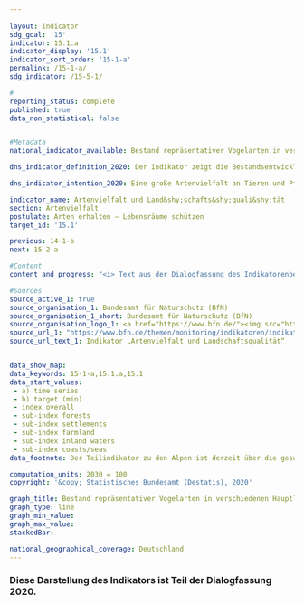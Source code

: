 ```yaml
---
                   
layout: indicator                   
sdg_goal: '15'                   
indicator: 15.1.a                   
indicator_display: '15.1'                   
indicator_sort_order: '15-1-a'                   
permalink: /15-1-a/                   
sdg_indicator: /15-5-1/                   

#                   
reporting_status: complete                   
published: true                   
data_non_statistical: false                   


#Metadata                   
national_indicator_available: Bestand repräsentativer Vogelarten in verschiedenen Hauptlebensraum- und Landschaftstypen                   

dns_indicator_definition_2020: Der Indikator zeigt die Bestandsentwicklung für 51 ausgewählte Vogelarten in Form eines Index.                   

dns_indicator_intention_2020: Eine große Artenvielfalt an Tieren und Pflanzen ist eine wesentliche Voraussetzung für einen leistungsfähigen Naturhaushalt und bildet eine wichtige Lebensgrundlage des Menschen. Um die Artenvielfalt und gleichzeitig die Lebensqualität des Menschen zu erhalten, ist das vorläufige Ziel der Bundesregierung ein Indexwert von 100 bis zum Jahr 2030 – ursprünglich sollte dieser Zielwert bereits bis 2015 erreicht werden. Derzeit wird die Höhe dieses Zielwertes im Rahmen eines Forschungsvorhabens überprüft und gegebenenfalls zukünftig auf Basis der neuen Erkenntnisse angepasst.                   

indicator_name: Artenvielfalt und Land&shy;schafts&shy;quali&shy;tät                   
section: Artenvielfalt                   
postulate: Arten erhalten – Lebensräume schützen                   
target_id: '15.1'                   

previous: 14-1-b                   
next: 15-2-a                   

#Content                    
content_and_progress: "<i> Text aus der Dialogfassung des Indikatorenberichts 2020</i><br><br>Neben Vögeln sind auch andere Arten auf eine Landschaft mit intakten, nachhaltig genutzten Lebensräumen angewiesen, sodass der Indikator indirekt auch die Entwicklung zahlreicher weiterer Arten in der Landschaft und die Nachhaltigkeit der Landnutzung abbildet.<br><br>Der Berechnung des Indikators liegt die Entwicklung der Bestände von 51 Vogelarten zu Grunde, die die wichtigsten Landschafts- und Lebensraumtypen in Deutschland repräsentieren: je zehn Arten für die Teilindikatoren zu Agrarland, zu Siedlungen, zu Binnengewässern, zu Küsten und Meeren sowie elf Arten für Wälder. Aufgrund einer unsicheren Datenlage wird derzeit der Lebensraum Alpen nicht berücksichtigt.<br><br>Die Bestandsgröße je Art wird jährlich aus den Ergebnissen von Programmen des Vogelmonitorings vom Dachverband Deutscher Avifaunisten (DDA) in Zusammenarbeit mit dem Bundesamt für Naturschutz (BfN) berechnet und in Relation zur Größe des Bestandszielwerts gesetzt. Der Bestandszielwert wurde durch ein Expertengremium für jede Vogelart – ursprünglich für das Jahr 2015 – festgelegt. Die historischen Werte für 1970 und 1975 sind rekonstruiert.<br><br>Für jeden Teilindikator wird der arithmetische Mittelwert der Zielerreichungsgrade über alle 10 bzw. 11 ausgewählten Vogelarten gebildet. Der Gesamtindikator errechnet sich aus einer gewichteten Summierung der Teilindikatoren. Die Gewichtung bezieht sich dabei auf den Flächenanteil des jeweiligen Hauptlebensraum- bzw. Landschaftstyps an der Fläche Deutschlands. Die Zielwerte für die Teilindikatoren und den Gesamtindikator wurden vorläufig unverändert auf das Zieljahr 2030 übertragen.<br><br>Der Wert des Indikators für Artenvielfalt und Landschaftsqualität lag im Jahr 1990 deutlich unter den Werten, die für die Jahre 1970 und 1975 rekonstruiert wurden. In den letzten zehn Berichtsjahren (2007 bis 2016) stagnierte der Wert des Indikators und lag im Jahr 2016 bei 70,5&nbsp;% des Zielwerts, verglichen mit 70,1&nbsp;% im Jahr 2007. Bei gleichbleibender Entwicklung wird das Ziel für das Jahr 2030 nicht erreicht werden.<br><br>Im gleichen Zeitraum haben sich die Teilindikatoren für die einzelnen Lebensraumtypen allerdings unterschiedlich entwickelt. Die Teilindikatoren des Agrarlandes (2016: 60,5&nbsp;% des Zielwertes) sowie der Küsten und Meere (2016: 58,0&nbsp;% des Zielwertes) zeigten bis zum Jahr 2014 einen Abwärtstrend – haben sich aber seit 2015 wieder leicht erholt. Diese leicht positive Entwicklung wirkt sich auch deutlich auf den Wert des Gesamtindikators aus.<br><br>Bis auf die Teilindikatoren für Wälder und Binnengewässer blieben alle Teilindikatoren auch deutlich hinter den Vergleichswerten für das Jahr 1990 zurück. Bei der Artenvielfalt und Landschaftsqualität der Wälder sah es im Vergleich zu den anderen Lebensraumtypen zuletzt deutlich besser aus: 2016 wurde hier mit 87,5&nbsp;% des Zielwerts der im Vergleich zu den anderen Teilindikatoren höchste Wert erreicht."                   

#Sources
source_active_1: true                           
source_organisation_1: Bundesamt für Naturschutz (BfN)                           
source_organisation_1_short: Bundesamt für Naturschutz (BfN)                           
source_organisation_logo_1: <a href="https://www.bfn.de/"><img src="https://g205sdgs.github.io/sdg-indicators/public/logos/bfn.png" alt="Logo Bundesamt für Naturschutz (BfN)" title="Klicken Sie hier um zu der Homepage der Organisation zu gelangen" /></a>
source_url_1: "https://www.bfn.de/themen/monitoring/indikatoren/indikator-artenvielfalt-und-landschaftsqualitaet.html"                               
source_url_text_1: Indikator „Artenvielfalt und Landschaftsqualität“                               


data_show_map:                    
data_keywords: 15-1-a,15.1.a,15.1                   
data_start_values: 
 - a) time series
 - b) target (min)
 - index overall
 - sub-index forests
 - sub-index settlements
 - sub-index farmland
 - sub-index inland waters
 - sub-index coasts/seas                   
data_footnote: Der Teilindikator zu den Alpen ist derzeit über die gesamte Datenreihe ausgesetzt. Die historischen Werte für 1970 und 1975 sind rekonstruiert.                   

computation_units: 2030 = 100                   
copyright: '&copy; Statistisches Bundesamt (Destatis), 2020'                   

graph_title: Bestand repräsentativer Vogelarten in verschiedenen Hauptlebensraum- und Landschaftstypen                   
graph_type: line                   
graph_min_value:                    
graph_max_value:                    
stackedBar:                    

national_geographical_coverage: Deutschland                   
---
```

<div>                       
  <div class="my-header">                       
    <h3> <span style="text-align: center"><i class="fa fa-exclamation-triangle" aria-hidden="true"></i> Diese Darstellung des Indikators ist Teil der Dialogfassung 2020. <i class="fa fa-exclamation-triangle" aria-hidden="true"></i></span>                       
    </h3>                       
  </div>                       
</div>